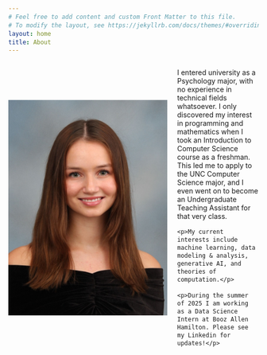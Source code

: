 ```yaml
---
# Feel free to add content and custom Front Matter to this file.
# To modify the layout, see https://jekyllrb.com/docs/themes/#overriding-theme-defaults
layout: home
title: About
---
```


<div style="display: flex; align-items: center;">
  <img src="images/118708291_iar0jyaiqt.jpg" alt="Audrey Salmon" style="width: 320px; margin-right: 20px;">
  <div>
    <p>I entered university as a Psychology major, with no experience in technical fields whatsoever. I only discovered my interest in programming and mathematics when I took an Introduction to Computer Science course as a freshman. This led me to apply to the UNC Computer Science major, and I even went on to become an Undergraduate Teaching Assistant for that very class.</p>

    <p>My current interests include machine learning, data modeling & analysis, generative AI, and theories of computation.</p>

    <p>During the summer of 2025 I am working as a Data Science Intern at Booz Allen Hamilton. Please see my Linkedin for updates!</p>
  </div>
</div>